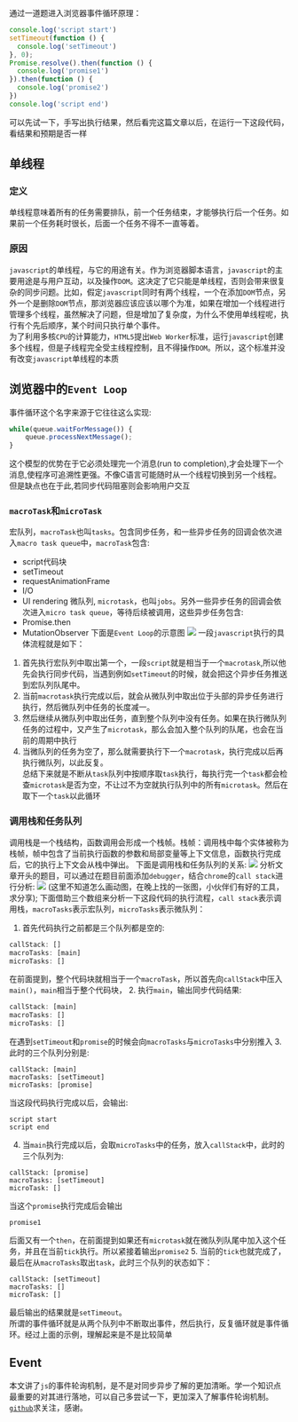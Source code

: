 通过一道题进入浏览器事件循环原理：
```js
console.log('script start')
setTimeout(function () {
  console.log('setTimeout')
}, 0);
Promise.resolve().then(function () {
  console.log('promise1')
}).then(function () {
  console.log('promise2')
})
console.log('script end')
```
可以先试一下，手写出执行结果，然后看完这篇文章以后，在运行一下这段代码，看结果和预期是否一样
## 单线程
### 定义
单线程意味着所有的任务需要排队，前一个任务结束，才能够执行后一个任务。如果前一个任务耗时很长，后面一个任务不得不一直等着。  
### 原因
`javascript`的单线程，与它的用途有关。作为浏览器脚本语言，`javascript`的主要用途是与用户互动，以及操作`DOM`。这决定了它只能是单线程，否则会带来很复杂的同步问题。比如，假定`javascript`同时有两个线程，一个在添加`DOM`节点，另外一个是删除`DOM`节点，那浏览器应该应该以哪个为准，如果在增加一个线程进行管理多个线程，虽然解决了问题，但是增加了复杂度，为什么不使用单线程呢，执行有个先后顺序，某个时间只执行单个事件。  
为了利用多核`CPU`的计算能力，`HTML5`提出`Web Worker`标准，运行`javascript`创建多个线程，但是子线程完全受主线程控制，且不得操作`DOM`。所以，这个标准并没有改变`javascript`单线程的本质
## 浏览器中的`Event Loop`
事件循环这个名字来源于它往往这么实现:
```js
while(queue.waitForMessage()) {
    queue.processNextMessage();
}
```
这个模型的优势在于它必须处理完一个消息(run to completion),才会处理下一个消息,使程序可追溯性更强。不像C语言可能随时从一个线程切换到另一个线程。但是缺点也在于此,若同步代码阻塞则会影响用户交互
### `macroTask`和`microTask`
宏队列，`macroTask`也叫`tasks`。包含同步任务，和一些异步任务的回调会依次进入`macro task queue`中，`macroTask`包含:
- script代码块
- setTimeout
- requestAnimationFrame
- I/O
- UI rendering
微队列, `microtask`，也叫`jobs`。另外一些异步任务的回调会依次进入`micro task queue`，等待后续被调用，这些异步任务包含: 
- Promise.then 
- MutationObserver
下面是`Event Loop`的示意图
![](https://user-gold-cdn.xitu.io/2019/10/24/16dfca86d30dc6d0?w=1015&h=294&f=png&s=4415)
一段`javascript`执行的具体流程就是如下：
1. 首先执行宏队列中取出第一个，一段`script`就是相当于一个`macrotask`,所以他先会执行同步代码，当遇到例如`setTimeout`的时候，就会把这个异步任务推送到宏队列队尾中。
2. 当前`macrotask`执行完成以后，就会从微队列中取出位于头部的异步任务进行执行，然后微队列中任务的长度减一。
3. 然后继续从微队列中取出任务，直到整个队列中没有任务。如果在执行微队列任务的过程中，又产生了`microtask`，那么会加入整个队列的队尾，也会在当前的周期中执行
4. 当微队列的任务为空了，那么就需要执行下一个`macrotask`，执行完成以后再执行微队列，以此反复。  
总结下来就是不断从`task`队列中按顺序取`task`执行，每执行完一个`task`都会检查`microtask`是否为空，不让过不为空就执行队列中的所有`microtask`。然后在取下一个`task`以此循环
### 调用栈和任务队列
调用栈是一个栈结构，函数调用会形成一个栈帧。栈帧：调用栈中每个实体被称为栈帧，帧中包含了当前执行函数的参数和局部变量等上下文信息，函数执行完成后，它的执行上下文会从栈中弹出。
下面是调用栈和任务队列的关系:
![](https://user-gold-cdn.xitu.io/2019/10/25/16e01c44735fee30?w=738&h=554&f=png&s=53194)
分析文章开头的题目，可以通过在题目前面添加`debugger`，结合`chrome`的`call stack`进行分析:
![](https://user-gold-cdn.xitu.io/2019/10/25/16e01cbeaa6b1c05?w=806&h=448&f=gif&s=213519)
(这里不知道怎么画动图，在晚上找的一张图，小伙伴们有好的工具，求分享);
下面借助三个数组来分析一下这段代码的执行流程，`call stack`表示调用栈，`macroTasks`表示宏队列，`microTasks`表示微队列：
1. 首先代码执行之前都是三个队列都是空的:
```js
callStack: []
macroTasks: [main]
microTasks: []
```
在前面提到，整个代码块就相当于一个`macroTask`，所以首先向`callStack`中压入`main()`，`main`相当于整个代码块，
2. 执行`main`，输出同步代码结果:
```js
callStack: [main]
macroTasks: []
microTasks: []
```
在遇到`setTimeout`和`promise`的时候会向`macroTasks`与`microTasks`中分别推入
3. 此时的三个队列分别是:
```
callStack: [main]
macroTasks: [setTimeout]
microTasks: [promise]
```
当这段代码执行完成以后，会输出:
```
script start
script end
```
4. 当`main`执行完成以后，会取`microTasks`中的任务，放入`callStack`中，此时的三个队列为:
```
callStack: [promise]
macroTasks: [setTimeout]
microTask: []
```
当这个`promise`执行完成后会输出
```
promise1
```
后面又有一个`then`，在前面提到如果还有`microtask`就在微队列队尾中加入这个任务，并且在当前`tick`执行。所以紧接着输出`promise2`
5. 当前的`tick`也就完成了，最后在从`macroTasks`取出`task`，此时三个队列的状态如下：
```
callStack: [setTimeout]
macroTasks: []
microTask: []
```
最后输出的结果就是`setTimeout`。  
所谓的事件循环就是从两个队列中不断取出事件，然后执行，反复循环就是事件循环。经过上面的示例，理解起来是不是比较简单

## Event 

本文讲了`js`的事件轮询机制，是不是对同步异步了解的更加清晰。学一个知识点最重要的对其进行落地，可以自己多尝试一下，更加深入了解事件轮询机制。[`github`](https://github.com/skychenbo/Blog)求关注，感谢。